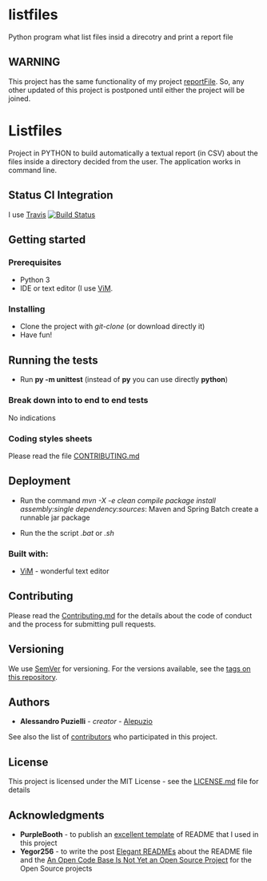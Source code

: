 # listfiles

Python program what list files insid a direcotry and print a report file

## WARNING

This project has the same functionality of my project [reportFile](https://github.com/alepuzio/reportFile).
So, any other updated of this project is postponed until either the project will be joined.


# Listfiles

Project in PYTHON to build automatically a textual report (in CSV) about the files inside a directory decided from the user.
The application works in command line.


## Status CI Integration
 
 I use [Travis](https://travis-ci.org/)
 [![Build Status](https://travis-ci.org/alepuzio/listfiles.svg?branch=master)](https://travis-ci.org/alepuzio/listfiles)

## Getting started

### Prerequisites

- Python 3
- IDE or text editor (I use [ViM](https://www.vim.org).

### Installing

- Clone the project with _git-clone_ (or download directly it)
- Have fun!


## Running the tests

 - Run __py -m unittest__ (instead of __py__ you can use directly __python__)

### Break down into to end to end tests

No indications

### Coding styles sheets

Please read the file [CONTRIBUTING.md](http://github.com/alepuzio/listfiles/CONTRIBUTING.md)

## Deployment
 
 - Run the command _mvn -X -e clean compile package install assembly:single dependency:sources_: Maven and Spring Batch create a runnable jar package
 * Run the the script _.bat_ or _.sh_

### Built with:

* [ViM](http://www.vim.org) - wonderful text editor 

## Contributing

Please read the [Contributing.md](http://github.com/alepuzio/lisfiles/CONTRIBUTING.md) for the details about the code of conduct and the process for submitting pull requests.

## Versioning

We use [SemVer](http://semver.org/) for versioning. For the versions available, see the [tags on this repository](https://github.com/alepuzio/listfiles/tags). 

## Authors

* **Alessandro Puzielli** - *creator* - [Alepuzio](https://github.com/alepuzio)

See also the list of [contributors](https://github.com/alepuzio/listfiles/contributors) who participated in this project.

## License

This project is licensed under the MIT License - see the [LICENSE.md](LICENSE.md) file for details

## Acknowledgments

* **PurpleBooth** - to publish an [excellent template](https://gist.github.com/PurpleBooth/109311bb0361f32d87a2) of README that I used in this project 
* **Yegor256** - to write the post [Elegant READMEs](https://www.yegor256.com/2019/04/23/elegant-readme.html) about the README file and the [An Open Code Base Is Not Yet an Open Source Project](https://www.yegor256.com/2018/05/08/open-source-attributes.html) for the Open Source projects


